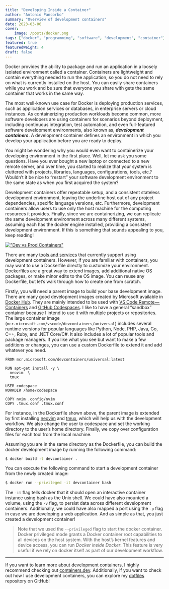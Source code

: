```yaml
---
title: "Developing Inside a Container"
author: "Antonio Pancorbo"
summary: "Overview of development containers"
date: 2023-03-06
cover:
    image: /posts/docker.png
tags: ["docker", "programming", "software", "development", "container"]
featured: true
featuredWeight: 4
draft: false
---
```


Docker provides the ability to package and run an application in a loosely
isolated environment called a container. Containers are lightweight and
contain everything needed to run the application, so you do not need to
rely on what is currently installed on the host. You can easily share
containers while you work and be sure that everyone you share with gets
the same container that works in the same way.

The most well-known use case for Docker is deploying production services,
such as application services or databases, in enterprise servers or cloud
instances. As containerizing production workloads become common, more
software developers are using containers for scenarios beyond deployment,
including continuous integration, test automation, and even full-featured
software development environments, also known as, ***development containers***.
A development container defines an environment in which you develop your
application before you are ready to deploy.

You might be wondering why you would even want to containerize your
developing environment in the first place. Well, let me ask you some 
questions. Have you ever bought a new laptop or connected to a new
remote server, and over time, you started to realize that your system is
cluttered with projects, libraries, languages, configurations, tools, etc.?
Wouldn’t it be nice to “restart” your software development environment to
the same state as when you first acquired the system?

Development containers offer repeatable setup, and a consistent stateless
development environment, leaving the underline host out of any project
dependencies, specific language versions, etc. Furthermore, development
containers allow users to use only the host machine for the computing
resources it provides. Finally, since we are containerizing, we can
replicate the same development environment across many different systems,
assuming each has the docker engine installed, providing a consistent development
environment. If this is something that sounds appealing to you, keep reading!

[!["Dev vs Prod Containers"](/posts/dev_prod_container.jpeg#center)](https://www.tony.software/posts/dev_prod_container.jpeg)

There are many [tools and services](https://containers.dev/supporting)
that currently support using development containers. However, if you are
familiar with containers, you may want to use a Dockerfile directly to
customize your environment. Dockerfiles are a great way to extend images,
add additional native OS packages, or make minor edits to the OS image.
You can reuse any Dockerfile, but let’s walk through how to create one
from scratch.

Firstly, you will need a parent image to build your base development image.
There are many good development images created by Microsoft available in
[Docker Hub](https://hub.docker.com/_/microsoft-vscode-devcontainers?tab=description).
They are mainly intended to be used with
[VS Code Remote — Containers](https://code.visualstudio.com/docs/devcontainers/containers)
and [GitHub Codespaces](https://github.com/features/codespaces). I like to
have a general “sandbox” container because I intend to use it with multiple
projects or repositories. The large container image (`mcr.microsoft.com/vscode/devcontainers/universal`)
includes several runtime versions for popular languages like Python, Node,
PHP, Java, Go, C++, Ruby, and .NET Core/C#. It also includes a lot of popular
tools and package managers. If you like what you see but want to make a few
additions or changes, you can use a custom Dockerfile to extend it and
add whatever you need.

```text
FROM mcr.microsoft.com/devcontainers/universal:latest

RUN apt-get install -y \
  neovim  \
  tmux

USER codespace
WORKDIR /home/codespace

COPY nvim .config/nvim
COPY .tmux.conf .tmux.conf
```

For instance, in the Dockerfile shown above, the parent image is extended
by first installing [neovim](https://neovim.io/) and [tmux](https://github.com/tmux/tmux/wiki),
which will help us with the development workflow. We also change the user
to codespace and set the working directory to the user’s home directory.
Finally, we copy over configuration files for each tool from the local machine.

Assuming you are in the same directory as the Dockerfile, you can build the
docker development image by running the following command:

```bash
$ docker build -t devcontainer .
```

You can execute the following command to start a development container
from the newly created image:

```bash
$ docker run --privileged -it devcontainer bash
```

The `-it` flag tells docker that it should open an interactive container
instance using bash as the Unix shell. We could have also mounted a volume,
using the `-v` flag, to persist data across different development containers.
Additionally, we could have also mapped a port using the `-p` flag in case we
are developing a web application. And as simple as that, you just created a
development container!

> Note that we used the `--privileged` flag to start the docker container.
> Docker privileged mode grants a Docker container root capabilities to all
> devices on the host system. With the host’s kernel features and device access,
> you can run *Docker inside Docker*. This feature is very useful if we rely
> on docker itself as part of our development workflow.

---

If you want to learn more about development containers, I highly recommend
checking out [containers.dev](https://containers.dev/). Additionally,
if you want to check out how I use development containers,
you can explore my [dotfiles](https://github.com/apancorb/dotfiles)
repository on GitHub!
